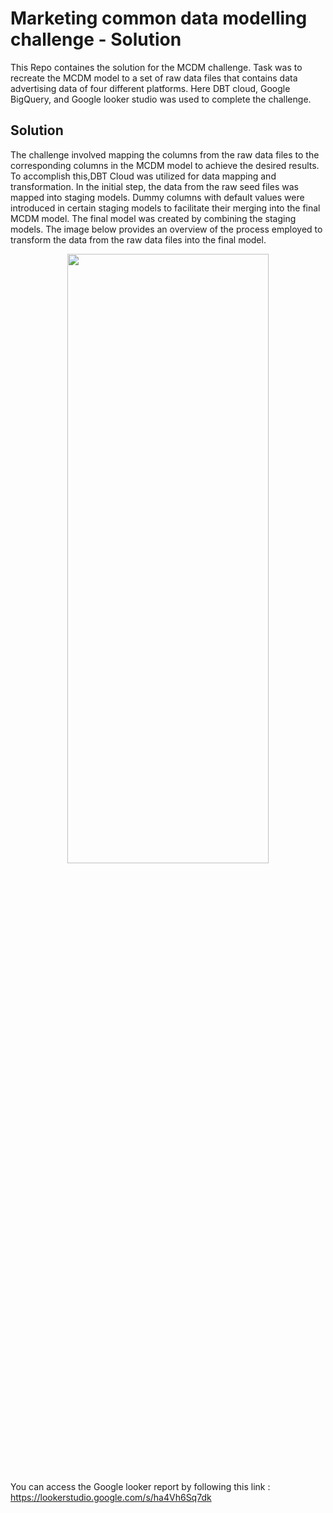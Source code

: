 # Marketing common data modelling challenge - Solution
This Repo containes the solution for the MCDM challenge. Task was to recreate the MCDM model to a set of raw data files that contains data advertising data of four different platforms. Here DBT cloud, Google BigQuery, and Google looker studio was used to complete the challenge.

## Solution
The challenge involved mapping the columns from the raw data files to the corresponding columns in the MCDM model to achieve the desired results. To accomplish this,DBT Cloud was utilized for data mapping and transformation. In the initial step, the data from the raw seed files was mapped into staging models. Dummy columns with default values were introduced in certain staging models to facilitate their merging into the final MCDM model. The final model was created by combining the staging models. The image below provides an overview of the process employed to transform the data from the raw data files into the final model.

<p align="center">
  <image src = https://github.com/vihan125/DBT_exersice/blob/main/solution_DAG.PNG width="80%" height="50%">
</p>
  
  You can access the Google looker report by following this link : https://lookerstudio.google.com/s/ha4Vh6Sq7dk




